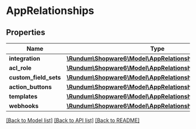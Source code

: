 # AppRelationships

## Properties
Name | Type | Description | Notes
------------ | ------------- | ------------- | -------------
**integration** | [**\Rundum\Shopware6\Model\AppRelationshipsIntegration**](AppRelationshipsIntegration.md) |  | [optional] 
**acl_role** | [**\Rundum\Shopware6\Model\AppRelationshipsAclRole**](AppRelationshipsAclRole.md) |  | [optional] 
**custom_field_sets** | [**\Rundum\Shopware6\Model\AppRelationshipsCustomFieldSets**](AppRelationshipsCustomFieldSets.md) |  | [optional] 
**action_buttons** | [**\Rundum\Shopware6\Model\AppRelationshipsActionButtons**](AppRelationshipsActionButtons.md) |  | [optional] 
**templates** | [**\Rundum\Shopware6\Model\AppRelationshipsTemplates**](AppRelationshipsTemplates.md) |  | [optional] 
**webhooks** | [**\Rundum\Shopware6\Model\AppRelationshipsWebhooks**](AppRelationshipsWebhooks.md) |  | [optional] 

[[Back to Model list]](../../README.md#documentation-for-models) [[Back to API list]](../../README.md#documentation-for-api-endpoints) [[Back to README]](../../README.md)

